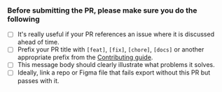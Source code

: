 ### Before submitting the PR, please make sure you do the following

- [ ] It's really useful if your PR references an issue where it is discussed ahead of time.
- [ ] Prefix your PR title with `[feat]`, `[fix]`, `[chore]`, `[docs]` or another appropriate prefix from the [Contributing guide](https://github.com/the-dataface/figma2html/blob/main/CONTRIBUTING.md).
- [ ] This message body should clearly illustrate what problems it solves.
- [ ] Ideally, link a repo or Figma file that fails export without this PR but passes with it.
